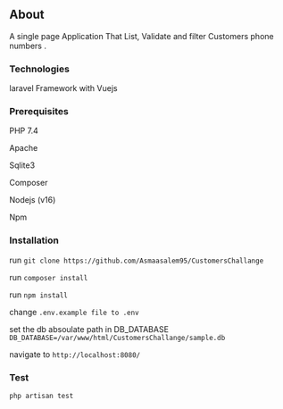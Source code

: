 ## About
A single page Application That List, Validate  and filter Customers phone numbers .

### Technologies
laravel Framework with Vuejs

### Prerequisites
PHP 7.4

Apache

Sqlite3

Composer

Nodejs (v16)

Npm

 ### Installation

run `git clone https://github.com/Asmaasalem95/CustomersChallange`

run `composer install`

run `npm install`

change `.env.example file to .env `

set the db  absoulate path  in DB_DATABASE  `DB_DATABASE=/var/www/html/CustomersChallange/sample.db` 

navigate to `http://localhost:8080/`


### Test 

`php artisan test`











